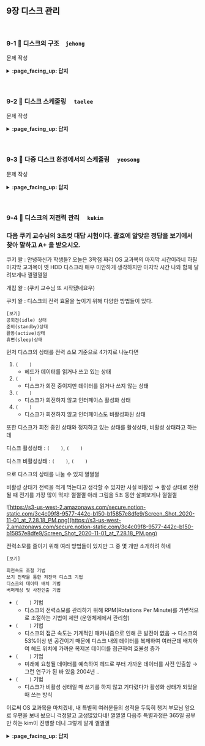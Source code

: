 
## 9장 디스크 관리

<br>

### 9-1 :fallen_leaf: 디스크의 구조　`jehong`
 
문제 작성


<details>
<summary> <b> :page_facing_up: 답지 </b>  </summary>
<div markdown="1">
 
답 작성 

</div>
</details>
<br><br>

### 9-2 :fallen_leaf: 디스크 스케줄링	　`taelee`
 
문제 작성


<details>
<summary> <b> :page_facing_up: 답지 </b>  </summary>
<div markdown="1">
 
답 작성 

</div>
</details>
<br><br>


### 9-3 :fallen_leaf: 다중 디스크 환경에서의 스케줄링	　`yeosong`
 
문제 작성


<details>
<summary> <b> :page_facing_up: 답지 </b>  </summary>
<div markdown="1">
 
답 작성 

</div>
</details>
<br><br>

### 9-4 :fallen_leaf: 디스크의 저전력 관리	　`kukim`
 
### 다음 쿠키 교수님의 3초컷 대답 시험이다. 괄호에 알맞은 정답을 보기에서 찾아 말하고 A+ 을 받으시오. 

쿠키 왈 : 안녕하신가 학생들? 오늘은 3학점 짜리 OS 교과목의 마지막 시간이라네 하필 마지막 교과목이 옛 HDD 디스크라 매우 미안하게 생각하지만 마지막 시간 나와 함께 달려보게나 껄껄껄껄

개킴 왈 : (쿠키 교수님 또 시작됐네요우)  

쿠키 왈 : 디스크의 전력 효율을 높이기 위해 다양한 방법들이 있다. 

```
[보기]
공회전(idle) 상태
준비(standby)상태
활동(active)상태
휴면(sleep)상태
```

먼저 디스크의 상태를 전력 소모 기준으로 4가지로 나눈다면

1. `(    )`
    - 헤드가 데이터를 읽거나 쓰고 있는 상태
2. `(    )`
    - 디스크가 회전 중이지만 데이터를 읽거나 쓰지 않는 상태
3. `(    )`
    - 디스크가 회전하지 않고 인터페이스 활성화 상태
4. `(    )`
    - 디스크가 회전하지 않고 인터페이스도 비활성화된 상태

또한 디스크가 회전 중인 상태와 정지하고 있는 상태를 활성상태, 비활성 상태라고 하는데   

디스크 활성상태 : `(    )`, `(    )`

디스크 비활성상태 : `(    )`, `(    )`

으로 디스크의 상태를 나눌 수 있지 껄껄껄  

비활성 상태가 전력을 적게 먹는다고 생각할 수 있지만 사실 비활성 → 활성 상태로 전환될 때 전기를 가장 많이 먹지! 껄껄껄 아래 그림을 5초 동안 살펴보게나 껄껄껄  

![https://s3-us-west-2.amazonaws.com/secure.notion-static.com/3c4c09f8-9577-442c-b150-b15857e8dfe9/Screen_Shot_2020-11-01_at_7.28.18_PM.png](https://s3-us-west-2.amazonaws.com/secure.notion-static.com/3c4c09f8-9577-442c-b150-b15857e8dfe9/Screen_Shot_2020-11-01_at_7.28.18_PM.png)

전력소모를 줄이기 위해 여러 방법들이 있지만 그 중 몇 개만 소개하려 하네  

```
[보기]

회전속도 조절 기법
쓰기 전략을 통한 저전력 디스크 기법
디스크의 데이터 배치 기법
버퍼캐싱 및 사전인출 기법

```

- `(    )` 기법
    - 디스크의 전력소모를 관리하기 위해 RPM(Rotations Per Minute)를 가변적으로 조절하는 기법이 제안 (운영체제에서 관리함)
- `(    )` 기법
    - 디스크의 접근 속도는 기계적인 매커니즘으로 인해 큰 발전이 없음 → 디스크의 53%이상 빈 공간이기 때문에 디스크 내의 데이터를 복제하여 여러군데 배치하여 헤드 위치에 가까운 복제본 데이터를 접근하여 효율성 증가
- `(    )` 기법
    - 미래에 요청될 데이터를 예측하여 헤드로 부터 가까운 데이터를 사전 인출함 → 그런 연구가 된 바 있음 2004년 ..
- `(    )` 기법
    - 디스크가 비활성 상태일 때 쓰기를 하지 않고 기다렸다가 활성화 상태가 되었을 때 쓰는 방식

이로써 OS 교과목을 마치겠네, 내 특별히 여러분들의 성적을 두둑히 챙겨 부모님 앞으로 우편을 보내 놨으니 걱정말고 고생많았다네! 껄껄껄  다음주 특별과정은 365일 공부만 하는 kim이 진행할 테니 그렇게 알게 껄껄껄

<details>
<summary> <b> :page_facing_up: 답지 </b>  </summary>
<div markdown="1">
 
### 다음 쿠키 교수님의 3초컷 대답 시험이다. 괄호에 알맞은 정답을 보기에서 찾아 말하고 A+ 을 받으시오. 

쿠키 왈 : 안녕하신가 학생들? 오늘은 3학점 짜리 OS 교과목의 마지막 시간이라네 하필 마지막 교과목이 옛 HDD 디스크라 매우 미안하게 생각하지만 마지막 시간 나와 함께 달려보게나 껄껄껄껄

개킴 왈 : (쿠키 교수님 또 시작됐네요우)  

쿠키 왈 : 디스크의 전력 효율을 높이기 위해 다양한 방법들이 있다. 

```bash
[보기]
공회전(idle) 상태
준비(standby)상태
활동(active)상태
휴면(sleep)상태
```

먼저 디스크의 상태를 전력 소모 기준으로 4가지로 나눈다면

1. `(활동(active)상태)`
    - 헤드가 데이터를 읽거나 쓰고 있는 상태
2. `(공회전(idle) 상태)`
    - 디스크가 회전 중이지만 데이터를 읽거나 쓰지 않는 상태
3. `(준비(standby)상태)`
    - 디스크가 회전하지 않고 인터페이스 활성화 상태
4. `(휴면(sleep)상태)`
    - 디스크가 회전하지 않고 인터페이스도 비활성화된 상태

또한 디스크가 회전 중인 상태와 정지하고 있는 상태를 활성상태, 비활성 상태라고 하는데   

디스크 활성상태 : `(활동 상태)`, `(공회전 상태)`

디스크 비활성상태 : `(준비 상태)`, `(휴먼 상태)`

으로 디스크의 상태를 나눌 수 있지 껄껄껄  

비활성 상태가 전력을 적게 먹는다고 생각할 수 있지만 사실 비활성 → 활성 상태로 전환될 때 전기를 가장 많이 먹지! 껄껄껄 아래 그림을 5초 동안 살펴보게나 껄껄껄  

![https://s3-us-west-2.amazonaws.com/secure.notion-static.com/3c4c09f8-9577-442c-b150-b15857e8dfe9/Screen_Shot_2020-11-01_at_7.28.18_PM.png](https://s3-us-west-2.amazonaws.com/secure.notion-static.com/3c4c09f8-9577-442c-b150-b15857e8dfe9/Screen_Shot_2020-11-01_at_7.28.18_PM.png)

전력소모를 줄이기 위해 여러 방법들이 있지만 그 중 몇 개만 소개하려 하네  

```bash
[보기]

회전속도 조절 기법
쓰기 전략을 통한 저전력 디스크 기법
디스크의 데이터 배치 기법
버퍼캐싱 및 사전인출 기법

```

- `(회전속도 조절)` 기법
    - 디스크의 전력소모를 관리하기 위해 RPM(Rotations Per Minute)를 가변적으로 조절하는 기법이 제안 (운영체제에서 관리함)
- `(디스크의 데이터 배치)` 기법
    - 디스크의 접근 속도는 기계적인 매커니즘으로 인해 큰 발전이 없음 → 디스크의 53%이상 빈 공간이기 때문에 디스크 내의 데이터를 복제하여 여러군데 배치하여 헤드 위치에 가까운 복제본 데이터를 접근하여 효율성 증가
- `(버퍼캐싱 및 사전인출)` 기법
    - 미래에 요청될 데이터를 예측하여 헤드로 부터 가까운 데이터를 사전 인출함 → 그런 연구가 된 바 있음 2004년 ..
- `(쓰기 전략을 통한 저전력 디스크)` 기법
    - 디스크가 비활성 상태일 때 쓰기를 하지 않고 기다렸다가 활성화 상태가 되었을 때 쓰는 방식

이로써 OS 교과목을 마치겠네, 내 특별히 여러분들의 성적을 두둑히 챙겨 부모님 앞으로 우편을 보내 놨으니 걱정말고 고생많았다네! 껄껄껄  다음주 특별과정은 365일 공부만 하는 kim이 진행할 테니 그렇게 알게 껄껄껄
</div>
</details>
<br><br>
